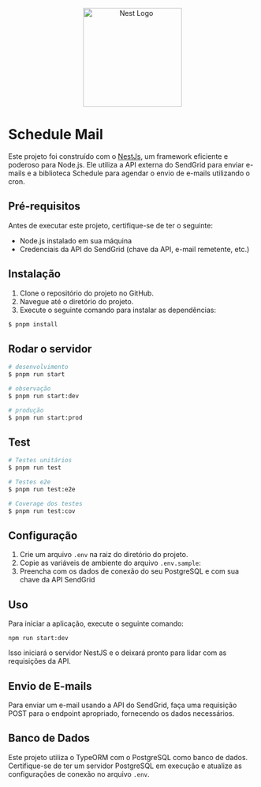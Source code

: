 <p align="center">
  <a href="http://nestjs.com/" target="blank"><img src="https://nestjs.com/img/logo-small.svg" width="200" alt="Nest Logo" /></a>
</p>

[circleci-image]: https://img.shields.io/circleci/build/github/nestjs/nest/master?token=abc123def456
[circleci-url]: https://circleci.com/gh/nestjs/nest

# Schedule Mail

Este projeto foi construído com o [NestJs](https://github.com/nestjs/nest), um framework eficiente e poderoso para Node.js. Ele utiliza a API externa do SendGrid para enviar e-mails e a biblioteca Schedule para agendar o envio de e-mails utilizando o cron.

## Pré-requisitos

Antes de executar este projeto, certifique-se de ter o seguinte:

- Node.js instalado em sua máquina
- Credenciais da API do SendGrid (chave da API, e-mail remetente, etc.)

## Instalação

1. Clone o repositório do projeto no GitHub.
2. Navegue até o diretório do projeto.
3. Execute o seguinte comando para instalar as dependências:

```bash
$ pnpm install
```

## Rodar o servidor

```bash
# desenvolvimento
$ pnpm run start

# observação
$ pnpm run start:dev

# produção
$ pnpm run start:prod
```

## Test

```bash
# Testes unitários
$ pnpm run test

# Testes e2e
$ pnpm run test:e2e

# Coverage dos testes
$ pnpm run test:cov
```

## Configuração

1. Crie um arquivo `.env` na raiz do diretório do projeto.
2. Copie as variáveis de ambiente do arquivo `.env.sample`:
3. Preencha com os dados de conexão do seu PostgreSQL e com sua chave da API SendGrid

## Uso

Para iniciar a aplicação, execute o seguinte comando:

```
npm run start:dev
```

Isso iniciará o servidor NestJS e o deixará pronto para lidar com as requisições da API.

## Envio de E-mails

Para enviar um e-mail usando a API do SendGrid, faça uma requisição POST para o endpoint apropriado, fornecendo os dados necessários.

## Banco de Dados

Este projeto utiliza o TypeORM com o PostgreSQL como banco de dados. Certifique-se de ter um servidor PostgreSQL em execução e atualize as configurações de conexão no arquivo `.env`.